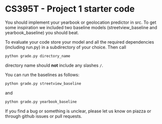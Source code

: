 # CS395T - Project 1 starter code
You should implement your yearbook or geolocation predictor in src. To get some
inspiration we included two baseline models (streetview_baseline and
yearbook_baseline) you should beat.


To evaluate your code store your model and all the required dependencies (including run.py) in a subdirectory of your choice. Then call
```bash
python grade.py directory_name
```
directory name should **not** include any slashes `/`.

You can run the baselines as follows:
```bash
python grade.py streetview_baseline
```
and
```bash
python grade.py yearbook_baseline
```


If you find a bug or something is unclear, please let us know on piazza or
through github issues or pull requests.
